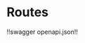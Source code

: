 # Routes

!!swagger openapi.json!!

<!-- !!swagger-http https://raw.githubusercontent.com/fosscord/fosscord-server/master/api/assets/openapi.json!! -->
